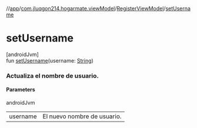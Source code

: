 //[app](../../../index.md)/[com.jluqgon214.hogarmate.viewModel](../index.md)/[RegisterViewModel](index.md)/[setUsername](set-username.md)

# setUsername

[androidJvm]\
fun [setUsername](set-username.md)(username: [String](https://kotlinlang.org/api/latest/jvm/stdlib/kotlin-stdlib/kotlin/-string/index.html))

###  Actualiza el nombre de usuario.

#### Parameters

androidJvm

| | |
|---|---|
| username | El nuevo nombre de usuario. |
